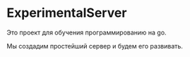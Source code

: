 # ExperimentalServer

Это проект для обучения программированию на go.

Мы создадим простейший сервер и будем его развивать.

